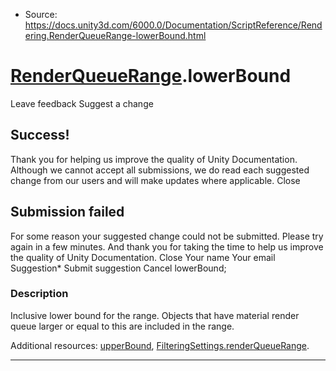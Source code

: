 * Source: https://docs.unity3d.com/6000.0/Documentation/ScriptReference/Rendering.RenderQueueRange-lowerBound.html

#  [RenderQueueRange](https://docs.unity3d.com/6000.0/Documentation/ScriptReference/Rendering.RenderQueueRange.html).lowerBound
Leave feedback
Suggest a change
## Success!
Thank you for helping us improve the quality of Unity Documentation. Although we cannot accept all submissions, we do read each suggested change from our users and will make updates where applicable.
Close
## Submission failed
For some reason your suggested change could not be submitted. Please <a>try again</a> in a few minutes. And thank you for taking the time to help us improve the quality of Unity Documentation.
Close
Your name Your email Suggestion* Submit suggestion
Cancel
lowerBound; 
### Description
Inclusive lower bound for the range.
Objects that have material render queue larger or equal to this are included in the range.  
  
Additional resources: [upperBound](https://docs.unity3d.com/6000.0/Documentation/ScriptReference/Rendering.RenderQueueRange-upperBound.html), [FilteringSettings.renderQueueRange](https://docs.unity3d.com/6000.0/Documentation/ScriptReference/Rendering.FilteringSettings-renderQueueRange.html).
* * *
